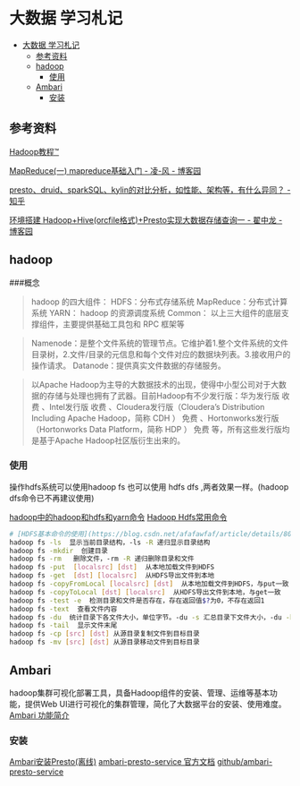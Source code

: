# 大数据 学习札记

- [大数据 学习札记](#大数据-学习札记)
    - [参考资料](#参考资料)
    - [hadoop](#hadoop)
        - [使用](#使用)
    - [Ambari](#ambari)
        - [安装](#安装)

## 参考资料

[Hadoop教程&trade;](https://www.yiibai.com/hadoop/)

[MapReduce(一)  mapreduce基础入门 - 凌-风 - 博客园](https://www.cnblogs.com/liuwei6/p/6708116.html)

[presto、druid、sparkSQL、kylin的对比分析，如性能、架构等，有什么异同？ - 知乎](https://www.zhihu.com/question/41541395?sort=created)

[环境搭建 Hadoop+Hive(orcfile格式)+Presto实现大数据存储查询一 - 翟中龙 - 博客园](https://www.cnblogs.com/nyzhai/p/6102423.html)

## hadoop

###概念

>hadoop 的四大组件：
HDFS：分布式存储系统
MapReduce：分布式计算系统
YARN： hadoop 的资源调度系统
Common： 以上三大组件的底层支撑组件，主要提供基础工具包和 RPC 框架等

>Namenode：是整个文件系统的管理节点。它维护着1.整个文件系统的文件目录树，2.文件/目录的元信息和每个文件对应的数据块列表。3.接收用户的操作请求。
Datanode：提供真实文件数据的存储服务。

>以Apache Hadoop为主导的大数据技术的出现，使得中小型公司对于大数据的存储与处理也拥有了武器。目前Hadoop有不少发行版：华为发行版 收费 、Intel发行版 收费 、Cloudera发行版（Cloudera’s Distribution Including Apache Hadoop，简称 CDH ） 免费 、Hortonworks发行版（Hortonworks Data Platform，简称 HDP ） 免费 等，所有这些发行版均是基于Apache Hadoop社区版衍生出来的。

### 使用

操作hdfs系统可以使用hadoop fs 也可以使用 hdfs dfs ,两者效果一样。(hadoop dfs命令已不再建议使用)

[hadoop中的hadoop和hdfs和yarn命令](https://www.cnblogs.com/lzfhope/p/6952869.html)
[Hadoop Hdfs常用命令](https://blog.csdn.net/sunshingheavy/article/details/53227581)

```bash
# [HDFS基本命令的使用](https://blog.csdn.net/afafawfaf/article/details/80254989)
hadoop fs -ls  显示当前目录结构，-ls -R 递归显示目录结构
hadoop fs -mkdir  创建目录
hadoop fs -rm   删除文件，-rm -R 递归删除目录和文件
hadoop fs -put  [localsrc] [dst]  从本地加载文件到HDFS
hadoop fs -get  [dst] [localsrc]  从HDFS导出文件到本地
hadoop fs -copyFromLocal [localsrc] [dst]  从本地加载文件到HDFS，与put一致
hadoop fs -copyToLocal [dst] [localsrc]  从HDFS导出文件到本地，与get一致
hadoop fs -test -e  检测目录和文件是否存在，存在返回值$?为0，不存在返回1
hadoop fs -text  查看文件内容
hadoop fs -du  统计目录下各文件大小，单位字节。-du -s 汇总目录下文件大小，-du -h 显示单位
hadoop fs -tail  显示文件末尾
hadoop fs -cp [src] [dst] 从源目录复制文件到目标目录
hadoop fs -mv [src] [dst] 从源目录移动文件到目标目录
```

## Ambari

hadoop集群可视化部署工具，具备Hadoop组件的安装、管理、运维等基本功能，提供Web UI进行可视化的集群管理，简化了大数据平台的安装、使用难度。
[Ambari 功能简介](https://blog.csdn.net/u012331758/article/details/78106714)

### 安装

[Ambari安装Presto(离线)](https://blog.csdn.net/wangpei1949/article/details/79952539)
[ambari-presto-service 官方文档](https://prestodb.io/ambari-presto-service/)
[github/ambari-presto-service](https://github.com/prestodb/ambari-presto-service/releases)